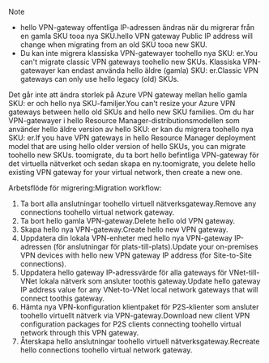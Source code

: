 > [!NOTE]
> * <span data-ttu-id="cab6e-101">hello VPN-gateway offentliga IP-adressen ändras när du migrerar från en gamla SKU tooa nya SKU.</span><span class="sxs-lookup"><span data-stu-id="cab6e-101">hello VPN gateway Public IP address will change when migrating from an old SKU tooa new SKU.</span></span>
> * <span data-ttu-id="cab6e-102">Du kan inte migrera klassiska VPN-gatewayer toohello nya SKU: er.</span><span class="sxs-lookup"><span data-stu-id="cab6e-102">You can't migrate classic VPN gateways toohello new SKUs.</span></span> <span data-ttu-id="cab6e-103">Klassiska VPN-gatewayer kan endast använda hello äldre (gamla) SKU: er.</span><span class="sxs-lookup"><span data-stu-id="cab6e-103">Classic VPN gateways can only use hello legacy (old) SKUs.</span></span>
> 

<span data-ttu-id="cab6e-104">Det går inte att ändra storlek på Azure VPN gateway mellan hello gamla SKU: er och hello nya SKU-familjer.</span><span class="sxs-lookup"><span data-stu-id="cab6e-104">You can't resize your Azure VPN gateways between hello old SKUs and hello new SKU families.</span></span> <span data-ttu-id="cab6e-105">Om du har VPN-gatewayer i hello Resource Manager-distributionsmodellen som använder hello äldre version av hello SKU: er kan du migrera toohello nya SKU: er.</span><span class="sxs-lookup"><span data-stu-id="cab6e-105">If you have VPN gateways in hello Resource Manager deployment model that are using hello older version of hello SKUs, you can migrate toohello new SKUs.</span></span> <span data-ttu-id="cab6e-106">toomigrate, du ta bort hello befintliga VPN-gateway för det virtuella nätverket och sedan skapa en ny.</span><span class="sxs-lookup"><span data-stu-id="cab6e-106">toomigrate, you delete hello existing VPN gateway for your virtual network, then create a new one.</span></span>

<span data-ttu-id="cab6e-107">Arbetsflöde för migrering:</span><span class="sxs-lookup"><span data-stu-id="cab6e-107">Migration workflow:</span></span>

1. <span data-ttu-id="cab6e-108">Ta bort alla anslutningar toohello virtuell nätverksgateway.</span><span class="sxs-lookup"><span data-stu-id="cab6e-108">Remove any connections toohello virtual network gateway.</span></span>
2. <span data-ttu-id="cab6e-109">Ta bort hello gamla VPN-gateway.</span><span class="sxs-lookup"><span data-stu-id="cab6e-109">Delete hello old VPN gateway.</span></span>
3. <span data-ttu-id="cab6e-110">Skapa hello nya VPN-gateway.</span><span class="sxs-lookup"><span data-stu-id="cab6e-110">Create hello new VPN gateway.</span></span>
4. <span data-ttu-id="cab6e-111">Uppdatera din lokala VPN-enheter med hello nya VPN-gateway IP-adressen (för anslutningar för plats-till-plats).</span><span class="sxs-lookup"><span data-stu-id="cab6e-111">Update your on-premises VPN devices with hello new VPN gateway IP address (for Site-to-Site connections).</span></span>
5. <span data-ttu-id="cab6e-112">Uppdatera hello gateway IP-adressvärde för alla gateways för VNet-till-VNet lokala nätverk som ansluter toothis gateway.</span><span class="sxs-lookup"><span data-stu-id="cab6e-112">Update hello gateway IP address value for any VNet-to-VNet local network gateways that will connect toothis gateway.</span></span>
6. <span data-ttu-id="cab6e-113">Hämta nya VPN-konfiguration klientpaket för P2S-klienter som ansluter toohello virtuellt nätverk via VPN-gateway.</span><span class="sxs-lookup"><span data-stu-id="cab6e-113">Download new client VPN configuration packages for P2S clients connecting toohello virtual network through this VPN gateway.</span></span>
7. <span data-ttu-id="cab6e-114">Återskapa hello anslutningar toohello virtuell nätverksgateway.</span><span class="sxs-lookup"><span data-stu-id="cab6e-114">Recreate hello connections toohello virtual network gateway.</span></span>
